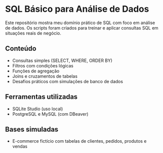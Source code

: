 # SQL Básico para Análise de Dados

Este repositório mostra meu domínio prático de SQL com foco em análise de dados. Os scripts foram criados para treinar e aplicar consultas SQL em situações reais de negócio.

## Conteúdo
- Consultas simples (SELECT, WHERE, ORDER BY)
- Filtros com condições lógicas
- Funções de agregação
- Joins e cruzamentos de tabelas
- Desafios práticos com simulações de banco de dados

## Ferramentas utilizadas
- SQLite Studio (uso local)
- PostgreSQL e MySQL (com DBeaver)

## Bases simuladas
- E-commerce fictício com tabelas de clientes, pedidos, produtos e vendas
